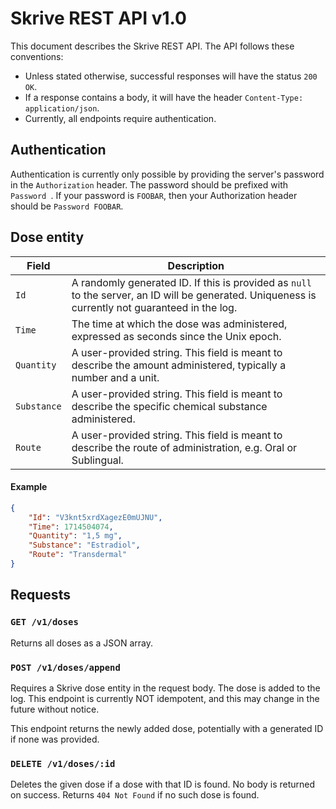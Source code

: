 # Skrive REST API v1.0

This document describes the Skrive REST API. The API follows these conventions:

* Unless stated otherwise, successful responses will have the status `200 OK`.
* If a response contains a body, it will have the header `Content-Type: application/json`.
* Currently, all endpoints require authentication.

## Authentication

Authentication is currently only possible by providing the server's password in the `Authorization` header. The password should be prefixed with `Password `. If your password is `FOOBAR`, then your Authorization header should be `Password FOOBAR`.

## Dose entity

| Field       | Description                                                  |
| ----------- | ------------------------------------------------------------ |
| `Id`        | A randomly generated ID. If this is provided as `null` to the server, an ID will be generated. Uniqueness is currently not guaranteed in the log. |
| `Time`      | The time at which the dose was administered, expressed as seconds since the Unix epoch. |
| `Quantity`  | A user-provided string. This field is meant to describe the amount administered, typically a number and a unit. |
| `Substance` | A user-provided string. This field is meant to describe the specific chemical substance administered. |
| `Route`     | A user-provided string. This field is meant to describe the route of administration, e.g. Oral or Sublingual. |

#### Example

```json
{
    "Id": "V3knt5xrdXagezE0mUJNU",
    "Time": 1714504074,
    "Quantity": "1,5 mg",
    "Substance": "Estradiol",
    "Route": "Transdermal"
}
```



## Requests

### `GET /v1/doses`

Returns all doses as a JSON array.

### `POST /v1/doses/append`

Requires a Skrive dose entity in the request body. The dose is added to the log. This endpoint is currently NOT idempotent, and this may change in the future without notice.

This endpoint returns the newly added dose, potentially with a generated ID if none was provided.

### `DELETE /v1/doses/:id`

Deletes the given dose if a dose with that ID is found. No body is returned on success. Returns `404 Not Found` if no such dose is found.
